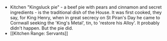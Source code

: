 - Kitchen
  "Kingsluck pie" - a beef pie with pears and cinnamon and secret ingredients - is the traditional dish of the House. It was first cooked, they say, for King Henry, when in great secrecy on St Piran's Day he came to Cornwall seeking the 'King's Metal', tin, to 'restore his Alloy'. It probably didn't happen. But the pie did.
- [[Kitchen Range: Servants]]